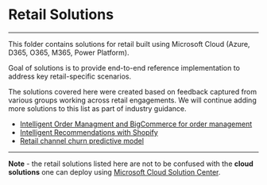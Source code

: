 # Retail Solutions

---
This folder contains solutions for retail built using Microsoft Cloud (Azure, D365, O365, M365, Power Platform).

Goal of solutions is to provide end-to-end reference implementation to address key retail-specific scenarios.

The solutions covered here were created based on feedback captured from various groups working across retail engagements. We will continue adding more solutions to this list as part of industry guidance.

- [Intelligent Order Managment and BigCommerce for order management](./iom/README.md)
- [Intelligent Recommendations with Shopify](./ir/README.md)
- [Retail channel churn predictive model](./churn/README.md)


---
**Note** - the retail solutions listed here are not to be confused with the **cloud solutions** one can deploy using [Microsoft Cloud Solution Center](https://docs.microsoft.com/en-us/industry/solution-center-deploy?toc=/industry/retail/toc.json&bc=/industry/retail/breadcrumb/toc.json).
